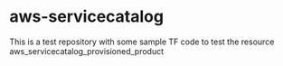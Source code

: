 # aws-servicecatalog
This is a test repository with some sample TF code to test the resource aws_servicecatalog_provisioned_product
